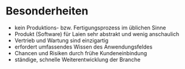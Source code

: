 # Besonderheiten
- kein Produktions- bzw. Fertigungsprozess im üblichen Sinne
- Produkt (Software) für Laien sehr abstrakt und wenig anschaulich
- Vertrieb und Wartung sind einzigartig
- erfordert umfassendes Wissen des Anwendungsfeldes
- Chancen und Risiken durch frühe Kundeneinbindung
- ständige, schnelle Weiterentwicklung der Branche